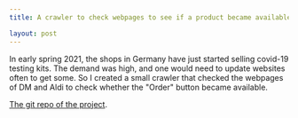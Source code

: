 ```yaml
---
title: A crawler to check webpages to see if a product became available to order.

layout: post
---
```


In early spring 2021, the shops in Germany have just started selling covid-19 testing kits.
The demand was high, and one would need to update websites often to get some.
So I created a small crawler that checked the webpages of DM and Aldi to check whether the "Order" button became available.

[The git repo of the project](https://github.com/asamokhina/crawler-telegram-updater).